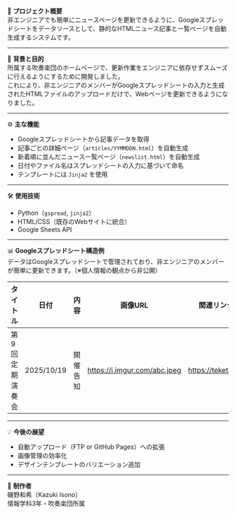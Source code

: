 📌 **プロジェクト概要**  
非エンジニアでも簡単にニュースページを更新できるように、Googleスプレッドシートをデータソースとして、静的なHTMLニュース記事と一覧ページを自動生成するシステムです。

---

🎯 **背景と目的**  
所属する吹奏楽団のホームページで、更新作業をエンジニアに依存せずスムーズに行えるようにするために開発しました。  
これにより、非エンジニアのメンバーがGoogleスプレッドシートの入力と生成されたHTMLファイルのアップロードだけで、Webページを更新できるようになりました。

---

⚙️ **主な機能**  
- Googleスプレッドシートから記事データを取得  
- 記事ごとの詳細ページ（`articles/YYMMDDN.html`）を自動生成  
- 新着順に並んだニュース一覧ページ（`newslist.html`）を自動生成  
- 日付やファイル名はスプレッドシートの入力に基づいて命名  
- テンプレートには `Jinja2` を使用

---

🛠️ **使用技術**  
- Python（`gspread`, `jinja2`）  
- HTML/CSS（既存のWebサイトに統合）  
- Google Sheets API

---

📊 **Googleスプレッドシート構造例**  
データはGoogleスプレッドシートで管理されており、非エンジニアのメンバーが簡単に更新できます。（※個人情報の観点から非公開）

| タイトル | 日付 | 内容 | 画像URL | 関連リンク | ファイル名 |
|----------|------|------|----------|--------------|--------------|
| 第9回定期演奏会 | 2025/10/19 | 開催告知 | https://i.imgur.com/abc.jpeg | https://teket.jp/... | 2510191.html |

---

💡 **今後の展望**  
- 自動アップロード（FTP or GitHub Pages）への拡張  
- 画像管理の効率化  
- デザインテンプレートのバリエーション追加

---

👤 **制作者**  
磯野和希（Kazuki Isono）  
情報学科3年・吹奏楽団所属
